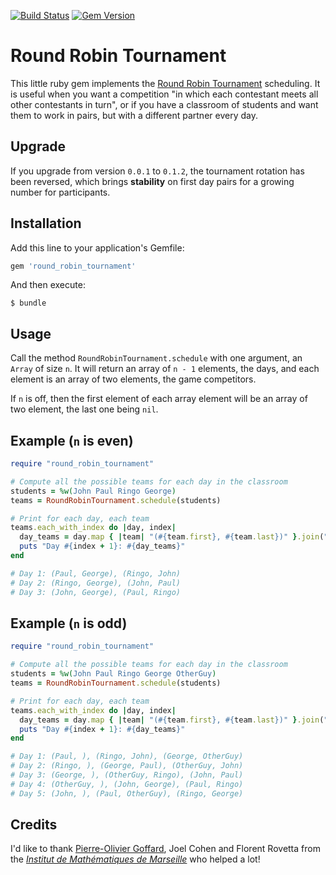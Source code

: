 [![Build Status](https://travis-ci.org/ssaunier/round_robin_tournament.svg?branch=master)](https://travis-ci.org/ssaunier/round_robin_tournament)
[![Gem Version](https://badge.fury.io/rb/round_robin_tournament.svg)](http://rubygems.org/gems/round_robin_tournament)

# Round Robin Tournament

This little ruby gem implements the [Round Robin Tournament](http://en.wikipedia.org/wiki/Round-robin_tournament#Scheduling_algorithm) scheduling. It is useful when you want a competition
"in which each contestant meets all other contestants in turn", or if you have a classroom
of students and want them to work in pairs, but with a different partner every day.

## Upgrade

If you upgrade from version `0.0.1` to `0.1.2`, the tournament rotation has been reversed, which brings **stability** on first day pairs for a growing number for participants.

## Installation

Add this line to your application's Gemfile:

```ruby
gem 'round_robin_tournament'
```

And then execute:

    $ bundle

## Usage

Call the method `RoundRobinTournament.schedule` with one argument,
an `Array` of size `n`. It will return an array of `n - 1` elements,
the days, and each element is an array of two elements, the game competitors.

If `n` is off, then the first element of each array element will be
an array of two element, the last one being `nil`.

## Example (`n` is even)

```ruby
require "round_robin_tournament"

# Compute all the possible teams for each day in the classroom
students = %w(John Paul Ringo George)
teams = RoundRobinTournament.schedule(students)

# Print for each day, each team
teams.each_with_index do |day, index|
  day_teams = day.map { |team| "(#{team.first}, #{team.last})" }.join(", ")
  puts "Day #{index + 1}: #{day_teams}"
end

# Day 1: (Paul, George), (Ringo, John)
# Day 2: (Ringo, George), (John, Paul)
# Day 3: (John, George), (Paul, Ringo)
```

## Example (`n` is odd)

```ruby
require "round_robin_tournament"

# Compute all the possible teams for each day in the classroom
students = %w(John Paul Ringo George OtherGuy)
teams = RoundRobinTournament.schedule(students)

# Print for each day, each team
teams.each_with_index do |day, index|
  day_teams = day.map { |team| "(#{team.first}, #{team.last})" }.join(", ")
  puts "Day #{index + 1}: #{day_teams}"
end

# Day 1: (Paul, ), (Ringo, John), (George, OtherGuy)
# Day 2: (Ringo, ), (George, Paul), (OtherGuy, John)
# Day 3: (George, ), (OtherGuy, Ringo), (John, Paul)
# Day 4: (OtherGuy, ), (John, George), (Paul, Ringo)
# Day 5: (John, ), (Paul, OtherGuy), (Ringo, George)
```

## Credits

I'd like to thank [Pierre-Olivier Goffard](http://pierre-olivier.goffard.me/),
Joel Cohen and Florent Rovetta from the [*Institut de Mathématiques de Marseille*](http://iml.univ-mrs.fr/) who helped a lot!
